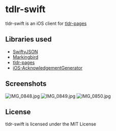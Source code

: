 # tdlr-swift

tldr-swift is an iOS client for [tldr-pages](https://github.com/tldr-pages/tldr)

## Libraries used
* [SwiftyJSON](https://github.com/SwiftyJSON/SwiftyJSON)
* [Markingbird](https://github.com/kristopherjohnson/Markingbird)
* [tldr-pages](https://github.com/tldr-pages/tldr)
* [iOS-AcknowledgementGenerator](https://github.com/cvknage/iOS-AcknowledgementGenerator)

## Screenshots
![IMG_0848.jpg](https://bitbucket.org/repo/y6nnxE/images/3645183502-IMG_0848.jpg)
![IMG_0849.jpg](https://bitbucket.org/repo/y6nnxE/images/4084404435-IMG_0849.jpg)
![IMG_0850.jpg](https://bitbucket.org/repo/y6nnxE/images/1903334214-IMG_0850.jpg)

## License

tldr-swift is licensed under the MIT License